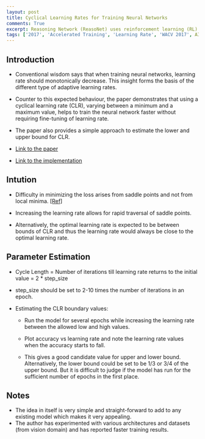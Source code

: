 ```yaml
---
layout: post
title: Cyclical Learning Rates for Training Neural Networks
comments: True
excerpt: Reasoning Network (ReasoNet) uses reinforcement learning (RL) to decide how many times a document should be read.
tags: ['2017', 'Accelerated Training', 'Learning Rate', 'WACV 2017', AI, LR, WACV]
---
```


## Introduction

* Conventional wisdom says that when training neural networks, learning rate should monotonically decrease. This insight forms the basis of the different type of adaptive learning rates.

* Counter to this expected behaviour, the paper demonstrates that using a cyclical learning rate (CLR), varying between a minimum and a maximum value, helps to train the neural network faster without requiring fine-tuning of learning rate.

* The paper also provides a simple approach to estimate the lower and upper bound for CLR.

* [Link to the paper](https://arxiv.org/abs/1506.01186)

* [Link to the implementation](https://github.com/bckenstler/CLR)

## Intution

* Difficulty in minimizing the loss arises from saddle points and not from local minima. [[Ref]](http://www.jmlr.org/papers/volume12/duchi11a/duchi11a.pdf)

* Increasing the learning rate allows for rapid traversal of saddle points.

* Alternatively, the optimal learning rate is expected to be between bounds of CLR and thus the learning rate would always be close to the optimal learning rate.

## Parameter Estimation

* Cycle Length = Number of iterations till learning rate returns to the initial value = 2 * step_size

* step_size should be set to 2-10 times the number of iterations in an epoch.

* Estimating the CLR boundary values:

    * Run the model for several epochs while increasing the learning rate between the allowed low and high values.

    * Plot accuracy vs learning rate and note the learning rate values when the accuracy starts to fall.

    * This gives a good candidate value for upper and lower bound. Alternatively, the lower bound could be set to be 1/3 or 3/4 of the upper bound. But it is difficult to judge if the model has run for the sufficient number of epochs in the first place.

## Notes

* The idea in itself is very simple and straight-forward to add to any existing model which makes it very appealing. 
* The author has experimented with various architectures and datasets (from vision domain) and has reported faster training results.